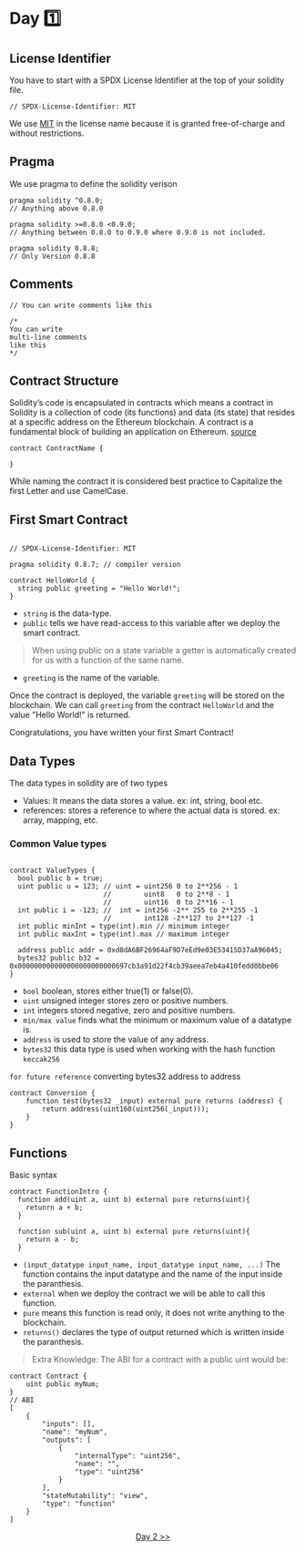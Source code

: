 # Day :one:

## License Identifier

You have to start with a SPDX License Identifier at the top of your solidity file.

`// SPDX-License-Identifier: MIT`

We use [MIT](https://spdx.org/licenses/MIT) in the license name because it is granted free-of-charge and without restrictions.

## Pragma 
We use pragma to define the solidity verison

```solidity 
pragma solidity ^0.8.0;
// Anything above 0.8.0

pragma solidity >=0.8.0 <0.9.0;
// Anything between 0.8.0 to 0.9.0 where 0.9.0 is not included.

pragma solidity 0.8.8;
// Only Version 0.8.8
```
## Comments
```solidity
// You can write comments like this

/*
You can write 
multi-line comments 
like this
*/
```

## Contract Structure 

Solidity’s code is encapsulated in contracts which means a contract in Solidity is a collection of code (its functions) and data (its state) that resides at a specific address on the Ethereum blockchain. A contract is a fundamental block of building an application on Ethereum. [source](https://www.geeksforgeeks.org/what-is-smart-contract-in-solidity/)

```solidity
contract ContractName {

}
```
While naming the contract it is considered best practice to Capitalize the first Letter and use CamelCase.

## First Smart Contract

```solidity 

// SPDX-License-Identifier: MIT

pragma solidity 0.8.7; // compiler version

contract HelloWorld {
  string public greeting = "Hello World!";
}

```

- ```string``` is the data-type.
- ```public``` tells we have read-access to this variable after we deploy the smart contract.
>When using public on a state variable a getter is automatically created for us with a function of the same name.
- ```greeting``` is the name of the variable.

Once the contract is deployed, the variable ```greeting``` will be stored on the blockchain.
We can call ```greeting``` from the contract ```HelloWorld``` and the value "Hello World!" is returned.

Congratulations, you have written your first Smart Contract!

## Data Types 

The data types in solidity are of two types 
- Values: It means the data stores a value. ex: int, string, bool etc.
- references: stores a reference to where the actual data is stored. ex: array, mapping, etc.

### Common Value types

```solidity

contract ValueTypes {
  bool public b = true;
  uint public u = 123; // uint = uint256 0 to 2**256 - 1
                       //        uint8   0 to 2**8 - 1
                       //        uint16  0 to 2**16 - 1
  int public i = -123; //  int = int256 -2** 255 to 2**255 -1
                       //        int128 -2**127 to 2**127 -1
  int public minInt = type(int).min // minimum integer
  int public maxInt = type(int).max // maximum integer
  
  address public addr = 0xd8dA6BF26964aF9D7eEd9e03E53415D37aA96045;
  bytes32 public b32 = 0x000000000000000000000000697cb3a91d22f4cb39aeea7eb4a410fedd0bbe06
}
```
- ```bool``` boolean, stores either true(1) or false(0).
- ```uint``` unsigned integer stores zero or positive numbers.
- ```int``` integers stored negative, zero and positive numbers.
- ```min/max value``` finds what the minimum or maximum value of a datatype is.
- ```address``` is used to store the value of any address.
- ```bytes32``` this data type is used when working with the hash function ```keccak256```


```for future reference``` converting bytes32 address to address
```solidity
contract Conversion {
    function test(bytes32 _input) external pure returns (address) {
        return address(uint160(uint256(_input)));
    }
}
```

## Functions

Basic syntax
```solidity
contract FunctionIntro {
  function add(uint a, uint b) external pure returns(uint){
    retunrn a + b;
  }
  
  function sub(uint a, uint b) external pure returns(uint){
    return a - b;
  }
```

- ```(input_datatype input_name, input_datatype input_name, ...)``` The function contains the input datatype and the name of the input inside the paranthesis.
- ```external``` when we deploy the contract we will be able to call this function.
- ```pure``` means this function is read only, it does not write anything to the blockchain.
- ```returns()``` declares the type of output returned which is written inside the paranthesis.

> Extra Knowledge: 
The ABI for a contract with a public uint would be: 
```solidity
contract Contract {
	uint public myNum;
}
// ABI
[
	{
		"inputs": [],
		"name": "myNum",
		"outputs": [
			{
				"internalType": "uint256",
				"name": "",
				"type": "uint256"
			}
		],
		"stateMutability": "view",
		"type": "function"
	}
]
```

<div align=center><a href="https://github.com/0xronin/30-days-SmartContractProgrammer/tree/main/Day02">Day 2 >></a></div>
